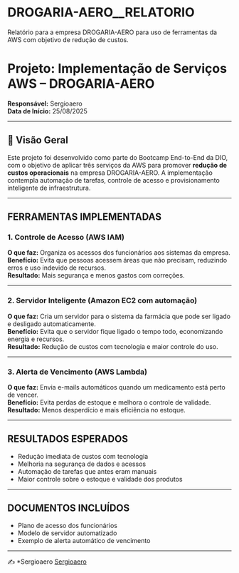 # DROGARIA-AERO__RELATORIO
Relatório para a empresa DROGARIA-AERO para uso de ferramentas da AWS com objetivo de redução de custos.

# Projeto: Implementação de Serviços AWS – DROGARIA-AERO  
**Responsável:** Sergioaero  
**Data de Início:** 25/08/2025  

---

## 📘 Visão Geral  
Este projeto foi desenvolvido como parte do Bootcamp End-to-End da DIO, com o objetivo de aplicar três serviços da AWS para promover **redução de custos operacionais** na empresa DROGARIA-AERO. A implementação contempla automação de tarefas, controle de acesso e provisionamento inteligente de infraestrutura.

---

## FERRAMENTAS IMPLEMENTADAS  

### 1. Controle de Acesso (AWS IAM)  
**O que faz:** Organiza os acessos dos funcionários aos sistemas da empresa.  
**Benefício:** Evita que pessoas acessem áreas que não precisam, reduzindo erros e uso indevido de recursos.  
**Resultado:** Mais segurança e menos gastos com correções.

---

### 2. Servidor Inteligente (Amazon EC2 com automação)  
**O que faz:** Cria um servidor para o sistema da farmácia que pode ser ligado e desligado automaticamente.  
**Benefício:** Evita que o servidor fique ligado o tempo todo, economizando energia e recursos.  
**Resultado:** Redução de custos com tecnologia e maior controle do uso.

---

### 3. Alerta de Vencimento (AWS Lambda)  
**O que faz:** Envia e-mails automáticos quando um medicamento está perto de vencer.  
**Benefício:** Evita perdas de estoque e melhora o controle de validade.  
**Resultado:** Menos desperdício e mais eficiência no estoque.

---

## RESULTADOS ESPERADOS  
- Redução imediata de custos com tecnologia  
- Melhoria na segurança de dados e acessos  
- Automação de tarefas que antes eram manuais  
- Maior controle sobre o estoque e validade dos produtos  

---

## DOCUMENTOS INCLUÍDOS  
- Plano de acesso dos funcionários  
- Modelo de servidor automatizado  
- Exemplo de alerta automático de vencimento  

---

✍️ *Sergioaero
[Sergioaero](https://www.linkedin.com/notifications/?filter=all) 
